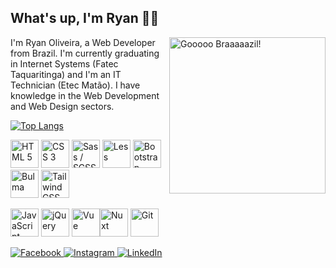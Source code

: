 ## What's up, I'm Ryan 👋🏼

<img src="https://media1.giphy.com/media/PSKAppO2LH56w/giphy.webp?cid=ecf05e47hggb7hr43rrio4eaws7d86ha2f90lwyebzbnlrjl&rid=giphy.webp&ct=g" width="250" alt="Gooooo Braaaaazil!" align="right">

I'm Ryan Oliveira, a Web Developer from Brazil. I'm currently graduating in Internet Systems (Fatec Taquaritinga) and I'm an IT Technician (Etec Matão). I have knowledge in the Web Development and Web Design sectors.

[![Top Langs](https://github-readme-stats.vercel.app/api/top-langs/?username=ryanmatheuz&layout=compact&langs_count=6)](https://github.com/anuraghazra/github-readme-stats)

<img src="https://cdn.jsdelivr.net/gh/devicons/devicon/icons/html5/html5-original.svg" width="45" alt="HTML 5" title="HTML 5"> <img src="https://cdn.jsdelivr.net/gh/devicons/devicon/icons/css3/css3-original.svg" width="45" alt="CSS 3" title="CSS 3"> <img src="https://cdn.jsdelivr.net/gh/devicons/devicon/icons/sass/sass-original.svg" width="45" alt="Sass / SCSS" title="Sass / SCSS"> <img src="https://cdn.jsdelivr.net/gh/devicons/devicon/icons/less/less-plain-wordmark.svg" width="45" alt="Less" title="Less"> <img src="https://cdn.jsdelivr.net/gh/devicons/devicon/icons/bootstrap/bootstrap-plain.svg" width="45" alt="Bootstrap" title="Bootstrap"> <img src="https://cdn.jsdelivr.net/gh/devicons/devicon/icons/bulma/bulma-plain.svg" width="45" alt="Bulma" title="Bulma"> <img src="https://cdn.jsdelivr.net/gh/devicons/devicon/icons/tailwindcss/tailwindcss-plain.svg" width="45" alt="Tailwind CSS" title="Tailwind CSS">

<img src="https://cdn.jsdelivr.net/gh/devicons/devicon/icons/javascript/javascript-original.svg" width="45" alt="JavaScript (ECMAScript)" title="JavaScript (ECMAScript)"> <img src="https://cdn.jsdelivr.net/gh/devicons/devicon/icons/jquery/jquery-original.svg" width="45" alt="jQuery" title="jQuery"> <img src="https://cdn.jsdelivr.net/gh/devicons/devicon/icons/vuejs/vuejs-original.svg" width="45" alt="Vue" title="Vue.js"><img src="https://d33wubrfki0l68.cloudfront.net/6ff34ec8760318b99888ee4b75d1e265170a84b9/6479c/logos/nuxt.svg" width="45" alt="Nuxt" title="Nuxt.js"> <img src="https://cdn.jsdelivr.net/gh/devicons/devicon/icons/git/git-plain.svg" width="45" alt="Git" title="Git">

[![Facebook](https://img.shields.io/badge/Facebook-%231877F2.svg?style=for-the-badge&logo=Facebook&logoColor=white) ](https://facebook.com/isryanmatheus)[![Instagram](https://img.shields.io/badge/Instagram-%23E4405F.svg?style=for-the-badge&logo=Instagram&logoColor=white)](https://www.instagram.com/isryanmatheus/)[ ![LinkedIn](https://img.shields.io/badge/linkedin-%230077B5.svg?style=for-the-badge&logo=linkedin&logoColor=white) ](https://www.linkedin.com/in/ryanmatheus)

